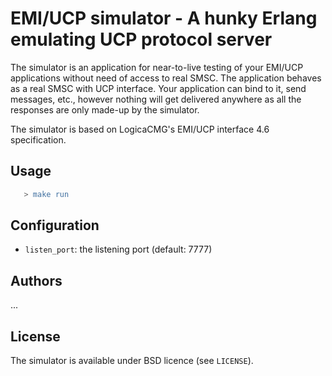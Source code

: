 EMI/UCP simulator - A hunky Erlang emulating UCP protocol server
================================================================

The simulator is an application for near-to-live testing of your EMI/UCP
applications without need of access to real SMSC. The application behaves as
a real SMSC with UCP interface. Your application can bind to it, send messages,
etc., however nothing will get delivered anywhere as all the responses are
only made-up by the simulator.

The simulator is based on LogicaCMG's EMI/UCP interface 4.6 specification.

Usage
-----

```erlang
   > make run
```

Configuration
-------------

- `listen_port`: the listening port (default: 7777)

Authors
-------
...

License
-------

The simulator is available under BSD licence (see `LICENSE`).

